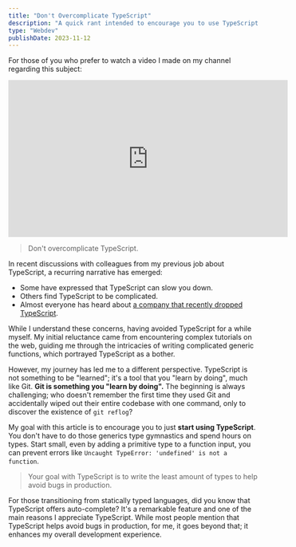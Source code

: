 ```yaml
---
title: "Don't Overcomplicate TypeScript"
description: "A quick rant intended to encourage you to use TypeScript."
type: "Webdev"
publishDate: 2023-11-12
---
```


For those of you who prefer to watch a video I made on my channel regarding this subject:

<iframe class="mx-auto" width="560" height="315" src="https://www.youtube.com/embed/cqud0ew9URg" title="Don't Overcomplicate TypeScript" frameborder="0" allow="accelerometer; autoplay; clipboard-write; encrypted-media; gyroscope; picture-in-picture; web-share" allowfullscreen=""></iframe>

> Don't overcomplicate TypeScript.

In recent discussions with colleagues from my previous job about TypeScript, a recurring narrative has emerged:

- Some have expressed that TypeScript can slow you down.
- Others find TypeScript to be complicated.
- Almost everyone has heard about [a company that recently dropped TypeScript](https://world.hey.com/dhh/turbo-8-is-dropping-typescript-70165c01).

While I understand these concerns, having avoided TypeScript for a while myself. My initial reluctance came from encountering complex tutorials on the web, guiding me through the intricacies of writing complicated generic functions, which portrayed TypeScript as a bother.

However, my journey has led me to a different perspective. TypeScript is not something to be "learned"; it's a tool that you "learn by doing", much like Git. **Git is something you "learn by doing".** The beginning is always challenging; who doesn't remember the first time they used Git and accidentally wiped out their entire codebase with one command, only to discover the existence of `git reflog`?

My goal with this article is to encourage you to just **start using TypeScript**. You don't have to do those generics type gymnastics and spend hours on types. Start small, even by adding a primitive type to a function input, you can prevent errors like `Uncaught TypeError: 'undefined' is not a function`.

> Your goal with TypeScript is to write the least amount of types to help avoid bugs in production.

For those transitioning from statically typed languages, did you know that TypeScript offers auto-complete? It's a remarkable feature and one of the main reasons I appreciate TypeScript. While most people mention that TypeScript helps avoid bugs in production, for me, it goes beyond that; it enhances my overall development experience.
